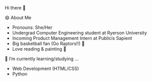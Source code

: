Hi there 👋

😄 About Me
- Pronouns: She/Her
- Undergrad Computer Engineering student at Ryerson University
- Incoming Product Management Intern at Publicis Sapient
- Big basketball fan (Go Raptors!!) 🏀
- Love reading & painting 🎨

🌱 I’m currently learning/studying ...
- Web Development (HTML/CSS)
- Python

